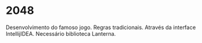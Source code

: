 # 2048
Desenvolvimento do famoso jogo. Regras tradicionais. Através da interface IntellijIDEA. Necessário biblioteca Lanterna.
